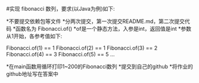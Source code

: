 #实现 fibonacci 数列，要求(以Java为例)如下:

*不要提交依赖包等文件
*分两次提交，第一次提交README.md，第二次提交代码
*函数名为 Fibonacci.of()
*of是一个静态方法，入参是int，返回值是int
*参数从1开始，各参考值如下:

Fibonacci.of(1) == 1
Fibonacci.of(2) == 1
Fibonacci.of(3) == 2
Fibonacci.of(4) == 3
Fibonacci.of(5) == 5
...

*在main函数用循环打印1~200的Fibonacci数列
*提交到自己的github
*将作业的github地址写在答案中
